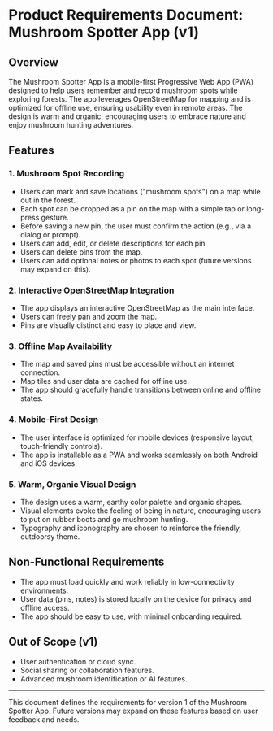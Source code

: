 # Product Requirements Document: Mushroom Spotter App (v1)

## Overview
The Mushroom Spotter App is a mobile-first Progressive Web App (PWA) designed to help users remember and record mushroom spots while exploring forests. The app leverages OpenStreetMap for mapping and is optimized for offline use, ensuring usability even in remote areas. The design is warm and organic, encouraging users to embrace nature and enjoy mushroom hunting adventures.

## Features

### 1. Mushroom Spot Recording
- Users can mark and save locations ("mushroom spots") on a map while out in the forest.
- Each spot can be dropped as a pin on the map with a simple tap or long-press gesture.
- Before saving a new pin, the user must confirm the action (e.g., via a dialog or prompt).
- Users can add, edit, or delete descriptions for each pin.
- Users can delete pins from the map.
- Users can add optional notes or photos to each spot (future versions may expand on this).

### 2. Interactive OpenStreetMap Integration
- The app displays an interactive OpenStreetMap as the main interface.
- Users can freely pan and zoom the map.
- Pins are visually distinct and easy to place and view.

### 3. Offline Map Availability
- The map and saved pins must be accessible without an internet connection.
- Map tiles and user data are cached for offline use.
- The app should gracefully handle transitions between online and offline states.

### 4. Mobile-First Design
- The user interface is optimized for mobile devices (responsive layout, touch-friendly controls).
- The app is installable as a PWA and works seamlessly on both Android and iOS devices.

### 5. Warm, Organic Visual Design
- The design uses a warm, earthy color palette and organic shapes.
- Visual elements evoke the feeling of being in nature, encouraging users to put on rubber boots and go mushroom hunting.
- Typography and iconography are chosen to reinforce the friendly, outdoorsy theme.

## Non-Functional Requirements
- The app must load quickly and work reliably in low-connectivity environments.
- User data (pins, notes) is stored locally on the device for privacy and offline access.
- The app should be easy to use, with minimal onboarding required.

## Out of Scope (v1)
- User authentication or cloud sync.
- Social sharing or collaboration features.
- Advanced mushroom identification or AI features.

---

This document defines the requirements for version 1 of the Mushroom Spotter App. Future versions may expand on these features based on user feedback and needs.
